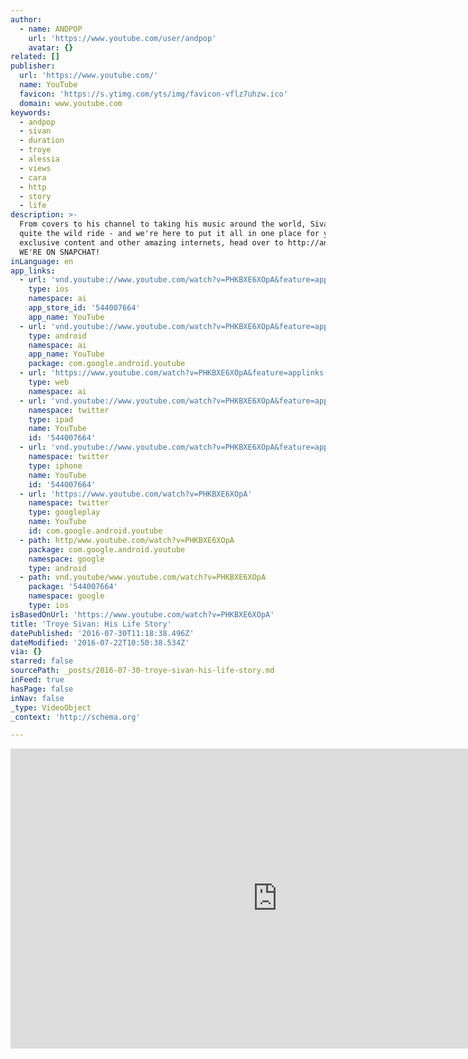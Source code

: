 ```yaml
---
author:
  - name: ANDPOP
    url: 'https://www.youtube.com/user/andpop'
    avatar: {}
related: []
publisher:
  url: 'https://www.youtube.com/'
  name: YouTube
  favicon: 'https://s.ytimg.com/yts/img/favicon-vflz7uhzw.ico'
  domain: www.youtube.com
keywords:
  - andpop
  - sivan
  - duration
  - troye
  - alessia
  - views
  - cara
  - http
  - story
  - life
description: >-
  From covers to his channel to taking his music around the world, Sivan has had
  quite the wild ride - and we're here to put it all in one place for you. For
  exclusive content and other amazing internets, head over to http://andpop.com
  WE'RE ON SNAPCHAT!
inLanguage: en
app_links:
  - url: 'vnd.youtube://www.youtube.com/watch?v=PHKBXE6XOpA&feature=applinks'
    type: ios
    namespace: ai
    app_store_id: '544007664'
    app_name: YouTube
  - url: 'vnd.youtube://www.youtube.com/watch?v=PHKBXE6XOpA&feature=applinks'
    type: android
    namespace: ai
    app_name: YouTube
    package: com.google.android.youtube
  - url: 'https://www.youtube.com/watch?v=PHKBXE6XOpA&feature=applinks'
    type: web
    namespace: ai
  - url: 'vnd.youtube://www.youtube.com/watch?v=PHKBXE6XOpA&feature=applinks'
    namespace: twitter
    type: ipad
    name: YouTube
    id: '544007664'
  - url: 'vnd.youtube://www.youtube.com/watch?v=PHKBXE6XOpA&feature=applinks'
    namespace: twitter
    type: iphone
    name: YouTube
    id: '544007664'
  - url: 'https://www.youtube.com/watch?v=PHKBXE6XOpA'
    namespace: twitter
    type: googleplay
    name: YouTube
    id: com.google.android.youtube
  - path: http/www.youtube.com/watch?v=PHKBXE6XOpA
    package: com.google.android.youtube
    namespace: google
    type: android
  - path: vnd.youtube/www.youtube.com/watch?v=PHKBXE6XOpA
    package: '544007664'
    namespace: google
    type: ios
isBasedOnUrl: 'https://www.youtube.com/watch?v=PHKBXE6XOpA'
title: 'Troye Sivan: His Life Story'
datePublished: '2016-07-30T11:18:38.496Z'
dateModified: '2016-07-22T10:50:38.534Z'
via: {}
starred: false
sourcePath: _posts/2016-07-30-troye-sivan-his-life-story.md
inFeed: true
hasPage: false
inNav: false
_type: VideoObject
_context: 'http://schema.org'

---
```

<iframe src="https://cdn.embedly.com/widgets/media.html?src=https%3A%2F%2Fwww.youtube.com%2Fembed%2FPHKBXE6XOpA%3Ffeature%3Doembed&amp;url=http%3A%2F%2Fwww.youtube.com%2Fwatch%3Fv%3DPHKBXE6XOpA&amp;image=https%3A%2F%2Fi.ytimg.com%2Fvi%2FPHKBXE6XOpA%2Fhqdefault.jpg&amp;key=b7d04c9b404c499eba89ee7072e1c4f7&amp;type=text%2Fhtml&amp;schema=youtube" width="854" height="480" scrolling="no" frameborder="0" allowfullscreen="" style=""></iframe>